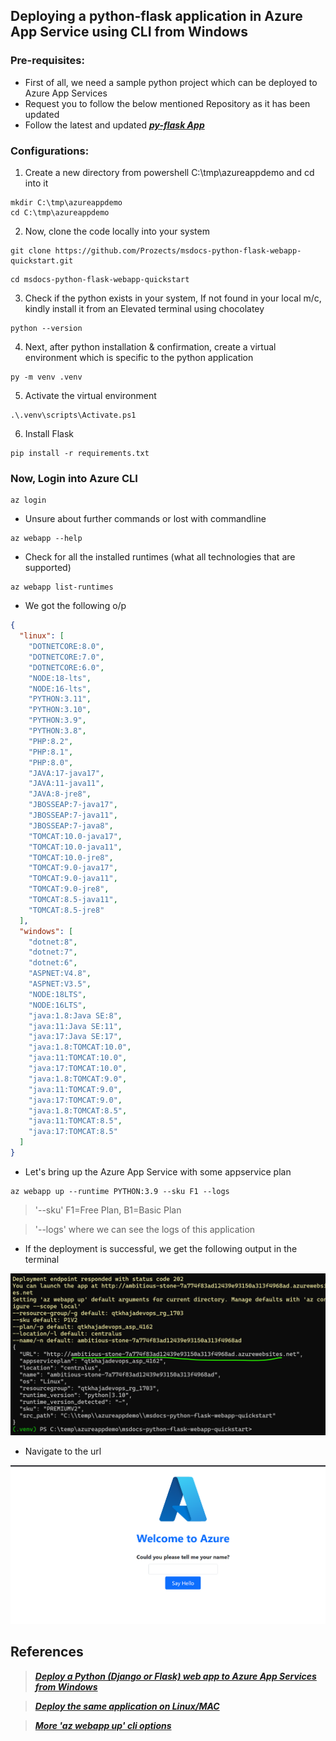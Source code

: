 ## Deploying a python-flask application in Azure App Service using CLI from Windows

### Pre-requisites:

* First of all, we need a sample python project which can be deployed to Azure App Services
* Request you to follow the below mentioned Repository as it has been updated
* Follow the latest and updated **_[py-flask App](https://github.com/Prozects/msdocs-python-flask-webapp-quickstart.git)_**

### Configurations:

1. Create a new directory from powershell C:\tmp\azureappdemo and cd into it
```
mkdir C:\tmp\azureappdemo
cd C:\tmp\azureappdemo
```

2. Now, clone the code locally into your system
```
git clone https://github.com/Prozects/msdocs-python-flask-webapp-quickstart.git
```
```
cd msdocs-python-flask-webapp-quickstart
```

3. Check if the python exists in your system, If not found in your local m/c, kindly install it from an Elevated terminal using chocolatey
```
python --version
```

4. Next, after python installation & confirmation, create a virtual environment which is specific to the python application
```
py -m venv .venv
```

5. Activate the virtual environment
```
.\.venv\scripts\Activate.ps1
```

6. Install Flask
```
pip install -r requirements.txt
```

### Now, Login into Azure CLI
```
az login
```

* Unsure about further commands or lost with commandline
```
az webapp --help
```

* Check for all the installed runtimes (what all technologies that are supported)
```
az webapp list-runtimes
```

* We got the following o/p
```json
{
  "linux": [
    "DOTNETCORE:8.0",
    "DOTNETCORE:7.0",
    "DOTNETCORE:6.0",
    "NODE:18-lts",
    "NODE:16-lts",
    "PYTHON:3.11",
    "PYTHON:3.10",
    "PYTHON:3.9",
    "PYTHON:3.8",
    "PHP:8.2",
    "PHP:8.1",
    "PHP:8.0",
    "JAVA:17-java17",
    "JAVA:11-java11",
    "JAVA:8-jre8",
    "JBOSSEAP:7-java17",
    "JBOSSEAP:7-java11",
    "JBOSSEAP:7-java8",
    "TOMCAT:10.0-java17",
    "TOMCAT:10.0-java11",
    "TOMCAT:10.0-jre8",
    "TOMCAT:9.0-java17",
    "TOMCAT:9.0-java11",
    "TOMCAT:9.0-jre8",
    "TOMCAT:8.5-java11",
    "TOMCAT:8.5-jre8"
  ],
  "windows": [
    "dotnet:8",
    "dotnet:7",
    "dotnet:6",
    "ASPNET:V4.8",
    "ASPNET:V3.5",
    "NODE:18LTS",
    "NODE:16LTS",
    "java:1.8:Java SE:8",
    "java:11:Java SE:11",
    "java:17:Java SE:17",
    "java:1.8:TOMCAT:10.0",
    "java:11:TOMCAT:10.0",
    "java:17:TOMCAT:10.0",
    "java:1.8:TOMCAT:9.0",
    "java:11:TOMCAT:9.0",
    "java:17:TOMCAT:9.0",
    "java:1.8:TOMCAT:8.5",
    "java:11:TOMCAT:8.5",
    "java:17:TOMCAT:8.5"
  ]
}
```
* Let's bring up the Azure App Service with some appservice plan
```
az webapp up --runtime PYTHON:3.9 --sku F1 --logs
```

> '--sku' F1=Free Plan, B1=Basic Plan

> '--logs' where we can see the logs of this application

* If the deployment is successful, we get the following output in the terminal

![Preview](img/deployment.png)

* Navigate to the url

![Preview](img/AppServiceAPI.png)

## References

> _**[Deploy a Python (Django or Flask) web app to Azure App Services from Windows](https://learn.microsoft.com/en-us/azure/app-service/quickstart-python?tabs=flask%2Cwindows%2Cazure-cli%2Cazure-cli-deploy%2Cdeploy-instructions-azcli%2Cterminal-powershell%2Cdeploy-instructions-zip-azcli)**_


> _**[Deploy the same application on Linux/MAC](https://learn.microsoft.com/en-us/azure/app-service/quickstart-python?tabs=flask%2Cmac-linux%2Cazure-cli%2Cazure-cli-deploy%2Cdeploy-instructions-azcli%2Cterminal-bash%2Cdeploy-instructions-zip-azcli)**_

> _**[More 'az webapp up' cli options](https://learn.microsoft.com/en-us/cli/azure/webapp?view=azure-cli-latest#az-webapp-up)**_